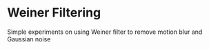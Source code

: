 # Weiner Filtering

Simple experiments on using Weiner filter to remove motion blur and Gaussian noise